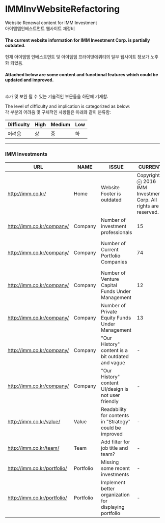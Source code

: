 # IMMInvWebsiteRefactoring
Website Renewal content for IMM Investment
<br>
아이엠엠인베스트먼트 웹사이트 재정비

<h4>The current website information for IMM Investment Corp. is partially outdated. </h4>
현재 아이엠엠 인베스트먼트 및 아이엠엠 프라이빗에쿼티의 일부 웹사이트 정보가 노후화 되었음.
<br>
<h4>Attached below are some content and functional features which could be updated and improved. </h4>
<br>
추가 및 보완 될 수 있는 기술적인 부문들을 하단에 기재함. 
<br>

The level of difficulty and implication is categorized as below:
<br>
각 부분의 어려움 및 구체적인 사항들은 아래와 같이 분류함:

Difficulty  | High | Medium | Low 
--- | --- | --- | ---
어려움 | 상| 중 | 하 |

---
<h3>IMM Investments</h3>

URL  | NAME | ISSUE | CURRENT | PROPOSED | Difficulty | Priority
--- | --- | --- | --- | --- | --- | ---
http://imm.co.kr/ | Home| Website Footer is outdated | Copyright ⓒ 2016 IMM Investment, Corp. All rights are reserved. | Copyright ⓒ 2019 IMM Investment, Corp. All rights are reserved. | Low | High |
http://imm.co.kr/company/ | Company| Number of investment professionals | 15 | 20 (Counted from Teams Page) | Low | High 
http://imm.co.kr/company/ | Company| Number of Current Portfolio Companies | 74 | 113 (Counted from Portfolio Page, filtered) + 1 (Orum Therapeutics?) | Low | High
http://imm.co.kr/company/ | Company| Number of Venture Capital Funds Under Management | 12 | 8? (The VC) | Low | High
http://imm.co.kr/company/ | Company| Number of Private Equity Funds Under Management | 13 | 12? (The VC) | Low | High
http://imm.co.kr/company/ | Company| "Our History" content is a bit outdated and vague | - | - | Low | Medium
http://imm.co.kr/company/ | Company| "Our History" content UI/design is not user friendly | - | - | Low | Medium
http://imm.co.kr/value/ | Value| Readability for contents in "Strategy" could be improved  | - | - | Low | High
http://imm.co.kr/team/ | Team| Add filter for job title and team? | - | - | Medium | low
http://imm.co.kr/portfolio/ | Portfolio| Missing some recent investments | - | Add Orum Therapeutics | Low | High
http://imm.co.kr/portfolio/ | Portfolio| Implement better organization for displaying portfolio | - | Add sorting capability | High | High
